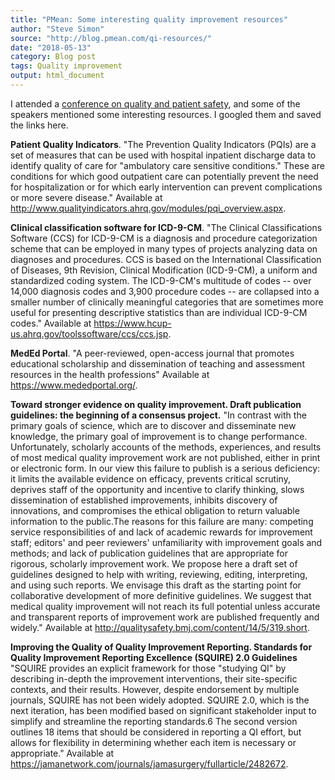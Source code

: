 ```yaml
---
title: "PMean: Some interesting quality improvement resources"
author: "Steve Simon"
source: "http://blog.pmean.com/qi-resources/"
date: "2018-05-13"
category: Blog post
tags: Quality improvement
output: html_document
---
```


I attended a [conference on quality and patient
safety](http://med.umkc.edu/research/qips/patient-safety-day/), and some
of the speakers mentioned some interesting resources. I googled them and
saved the links here.

<!---More--->

**Patient Quality Indicators**. "The Prevention Quality Indicators
(PQIs) are a set of measures that can be used with hospital inpatient
discharge data to identify quality of care for "ambulatory care
sensitive conditions." These are conditions for which good outpatient
care can potentially prevent the need for hospitalization or for which
early intervention can prevent complications or more severe disease."
Available at
<http://www.qualityindicators.ahrq.gov/modules/pqi_overview.aspx>.

**Clinical classification software for ICD-9-CM**. "The Clinical
Classifications Software (CCS) for ICD-9-CM is a diagnosis and procedure
categorization scheme that can be employed in many types of projects
analyzing data on diagnoses and procedures. CCS is based on the
International Classification of Diseases, 9th Revision, Clinical
Modification (ICD-9-CM), a uniform and standardized coding system. The
ICD-9-CM's multitude of codes -- over 14,000 diagnosis codes and 3,900
procedure codes -- are collapsed into a smaller number of clinically
meaningful categories that are sometimes more useful for presenting
descriptive statistics than are individual ICD-9-CM codes." Available at
<https://www.hcup-us.ahrq.gov/toolssoftware/ccs/ccs.jsp>.

**MedEd Portal**. "A peer-reviewed, open-access journal that promotes
educational scholarship and dissemination of teaching and assessment
resources in the health professions" Available at
<https://www.mededportal.org/>.

**Toward stronger evidence on quality improvement. Draft publication
guidelines: the beginning of a consensus project.** "In contrast with
the primary goals of science, which are to discover and disseminate new
knowledge, the primary goal of improvement is to change performance.
Unfortunately, scholarly accounts of the methods, experiences, and
results of most medical quality improvement work are not published,
either in print or electronic form. In our view this failure to publish
is a serious deficiency: it limits the available evidence on efficacy,
prevents critical scrutiny, deprives staff of the opportunity and
incentive to clarify thinking, slows dissemination of established
improvements, inhibits discovery of innovations, and compromises the
ethical obligation to return valuable information to the public.The
reasons for this failure are many: competing service responsibilities of
and lack of academic rewards for improvement staff; editors' and peer
reviewers' unfamiliarity with improvement goals and methods; and lack of
publication guidelines that are appropriate for rigorous, scholarly
improvement work. We propose here a draft set of guidelines designed to
help with writing, reviewing, editing, interpreting, and using such
reports. We envisage this draft as the starting point for collaborative
development of more definitive guidelines. We suggest that medical
quality improvement will not reach its full potential unless accurate
and transparent reports of improvement work are published frequently and
widely." Available at
<http://qualitysafety.bmj.com/content/14/5/319.short>.

**Improving the Quality of Quality Improvement Reporting. Standards for
Quality Improvement Reporting Excellence (SQUIRE) 2.0 Guidelines**
"SQUIRE provides an explicit framework for those "studying QI" by
describing in-depth the improvement interventions, their site-specific
contexts, and their results. However, despite endorsement by multiple
journals, SQUIRE has not been widely adopted. SQUIRE 2.0, which is the
next iteration, has been modified based on significant stakeholder input
to simplify and streamline the reporting standards.6 The second version
outlines 18 items that should be considered in reporting a QI effort,
but allows for flexibility in determining whether each item is necessary
or appropriate." Available at
<https://jamanetwork.com/journals/jamasurgery/fullarticle/2482672>.




